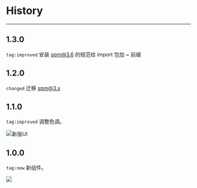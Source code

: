 # History

---

## 1.3.0

`tag:improved` 安装 spm@3.6 的规范给 import 包加 ~ 前缀

## 1.2.0

`changed` 迁移 spm@3.x

## 1.1.0

`tag:improved` 调整色调。

![新版UI](https://i.alipayobjects.com/e/201306/SAmHkl8VZ.png)

## 1.0.0

`tag:new` 新组件。

![](https://i.alipayobjects.com/e/201306/SA0CewTcT.png)

